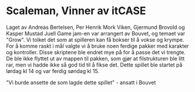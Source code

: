 # Scaleman, Vinner av itCASE
Laget av Andreas Bertelsen, Per Henrik Mork Viken, Gjermund Brovold og Kasper Mustad Juell
Game jam-en var arrangert av Bouvet, og temaet var "Grow".
Vi tolket det som at spilleren kan få bokser til å vokse og krympe.
For å komme raskt i mål valgte vi å bruke noen ferdige pakker med karakter og kontroller.
Disse skriptene ble endret mye på for å passe det vi trengte.
De ble ikke flyttet ut av mappen til pakken, som gjør at filstrukturen ble litt rar, men vi hadde ikke så god tid til å fikse det.
Dette spillet ble startet på lørdag kl 14 og var ferdig søndag kl 15.

"Vi burde ansette de som lagde dette spillet" - ansatt i Bouvet
